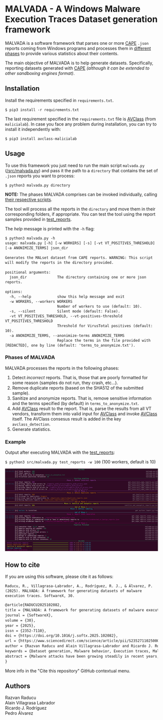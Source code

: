 # MALVADA - A Windows Malware Execution Traces Dataset generation framework

MALVADA is a software framework that parses one or more [CAPE](https://github.com/kevoreilly/CAPEv2) `.json` reports coming from Windows programs and processes them in [different phases](https://github.com/reverseame/MALVADA/blob/main/src/malvada.py#L89) to provide various statistics about their contents. 

The main objective of MALVADA is to help generate datasets. Specifically, reporting datasets generated with [CAPE](https://github.com/kevoreilly/CAPEv2) *(although it can be extended to other sandboxing engines format)*.

## Installation

Install the requirements specified in `requirements.txt`.
```
$ pip3 install -r requirements.txt
```

The last requirement specified in the `requirements.txt` file is [AVClass](https://github.com/malicialab/avclass) (from `malicialab`). In case you face any problem during installation, you can try to install it independently with:

```
$ pip3 install avclass-malicialab
```

## Usage

To use this framework you just need to run the main script `malvada.py` ([/src/malvada.py](/src/malvada.py)) and pass it the path to a `directory` that contains the set of `.json` reports you want to process:
```
$ python3 malvada.py directory
```
**NOTE:** The phases MALVADA comprises can be invoked individually, calling [their respective scripts](./src/malvada_workflow).

The tool will process all the reports in the `directory` and move them in their corresponding folders, if appropriate. You can test the tool using the report samples provided in [test_reports](./test_reports).

The *help* message is printed with the `-h` flag:
```
$ python3 malvada.py -h
usage: malvada.py [-h] [-w WORKERS] [-s] [-vt VT_POSITIVES_THRESHOLD] [-a ANONIMIZE_TERMS] json_dir

Generates the MALset dataset from CAPE reports. WARNING: This script will modify the reports in the directory provided.

positional arguments:
  json_dir              The directory containing one or more json reports.

options:
  -h, --help            show this help message and exit
  -w WORKERS, --workers WORKERS
                        Number of workers to use (default: 10).
  -s, --silent          Silent mode (default: False).
  -vt VT_POSITIVES_THRESHOLD, --vt-positives-threshold VT_POSITIVES_THRESHOLD
                        Threshold for VirusTotal positives (default: 10).
  -a ANONIMIZE_TERMS, --anonimize-terms ANONIMIZE_TERMS
                        Replace the terms in the file provided with [REDACTED], one by line (default: 'terms_to_anonymize.txt').
```
### Phases of MALVADA
MALVADA processes the reports in the following phases:
1. Detect *incorrect* reports. That is, those that are poorly formatted for some reason (samples do not run, they crash, etc...).
2. Remove duplicate reports (based on the SHA512 of the submitted sample).
3. Sanitize and anonymize reports. That is, remove sensitive information and the terms specified (by default) in `terms_to_anonymize.txt`.
4. Add [AVClass](https://github.com/malicialab/avclass) result to the report. That is, parse the results from all VT vendors, transform them into valid input for [AVClass](https://github.com/malicialab/avclass) and invoke [AVClass](https://github.com/malicialab/avclass) itself. The AVClass consesus result is added in the key `avclass_detection`.
5. Generate statistics.

### Example
Output after executing MALVADA with the [test_reports](./test_reports):

`$ python3 src/malvada.py test_reports -w 100` (100 workers, default is 10)

![MALVADA execution example](./doc/images/execution_example.png?raw=true "MALVADA Execution Example")

## How to cite

If you are using this software, please cite it as follows:
```
Raducu, R., Villagrasa-Labrador, A., Rodríguez, R. J., & Álvarez, P. (2025). MALVADA: A framework for generating datasets of malware execution traces. SoftwareX, 30.
```
```latex
@article{RADUCU2025102082,
title = {MALVADA: A framework for generating datasets of malware execution traces},
journal = {SoftwareX},
volume = {30},
year = {2025},
issn = {2352-7110},
doi = {https://doi.org/10.1016/j.softx.2025.102082},
url = {https://www.sciencedirect.com/science/article/pii/S2352711025000494},
author = {Razvan Raducu and Alain Villagrasa-Labrador and Ricardo J. Rodríguez and Pedro Álvarez},
keywords = {Dataset generation, Malware behavior, Execution traces, Malware classification},
abstract = {Malware attacks have been growing steadily in recent years, making more sophisticated detection methods necessary. These approaches typically rely on analyzing the behavior of malicious applications, for example by examining execution traces that capture their runtime behavior. However, many existing execution trace datasets are simplified, often resulting in the omission of relevant contextual information, which is essential to capture the full scope of a malware sample’s behavior. This paper introduces MALVADA, a flexible framework designed to generate extensive datasets of execution traces from Windows malware. These traces provide detailed insights into program behaviors and help malware analysts to classify a malware sample. MALVADA facilitates the creation of large datasets with minimal user effort, as demonstrated by the WinMET dataset, which includes execution traces from approximately 10,000 Windows malware samples.}
}
```

More info in the "Cite this repository" GitHub contextual menu.

## Authors
Razvan Raducu  
Alain Villagrasa Labrador  
Ricardo J. Rodríguez  
Pedro Álvarez  
